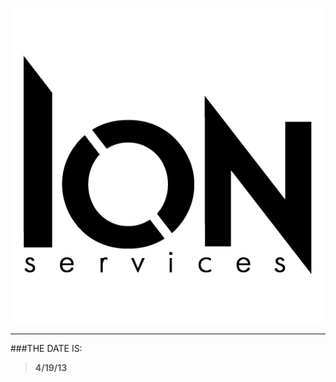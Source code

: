 
![alt text](https://github.com/WulfyWulf/ION/blob/master/ion.png "ION Security Services")
***
###THE DATE IS:
>**4/19/13**
